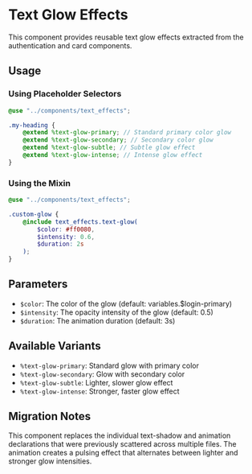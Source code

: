 # Text Glow Effects

This component provides reusable text glow effects extracted from the authentication and card components.

## Usage

### Using Placeholder Selectors

```scss
@use "../components/text_effects";

.my-heading {
    @extend %text-glow-primary; // Standard primary color glow
    @extend %text-glow-secondary; // Secondary color glow
    @extend %text-glow-subtle; // Subtle glow effect
    @extend %text-glow-intense; // Intense glow effect
}
```

### Using the Mixin

```scss
@use "../components/text_effects";

.custom-glow {
    @include text_effects.text-glow(
        $color: #ff0080,
        $intensity: 0.6,
        $duration: 2s
    );
}
```

## Parameters

- `$color`: The color of the glow (default: variables.$login-primary)
- `$intensity`: The opacity intensity of the glow (default: 0.5)
- `$duration`: The animation duration (default: 3s)

## Available Variants

- `%text-glow-primary`: Standard glow with primary color
- `%text-glow-secondary`: Glow with secondary color
- `%text-glow-subtle`: Lighter, slower glow effect
- `%text-glow-intense`: Stronger, faster glow effect

## Migration Notes

This component replaces the individual text-shadow and animation declarations that were previously scattered across multiple files. The animation creates a pulsing effect that alternates between lighter and stronger glow intensities.
